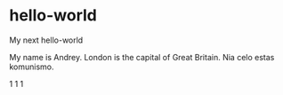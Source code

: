 # hello-world
My next hello-world

My name is Andrey. London is the capital of Great Britain.
Nia celo estas komunismo.

1 1 1 

